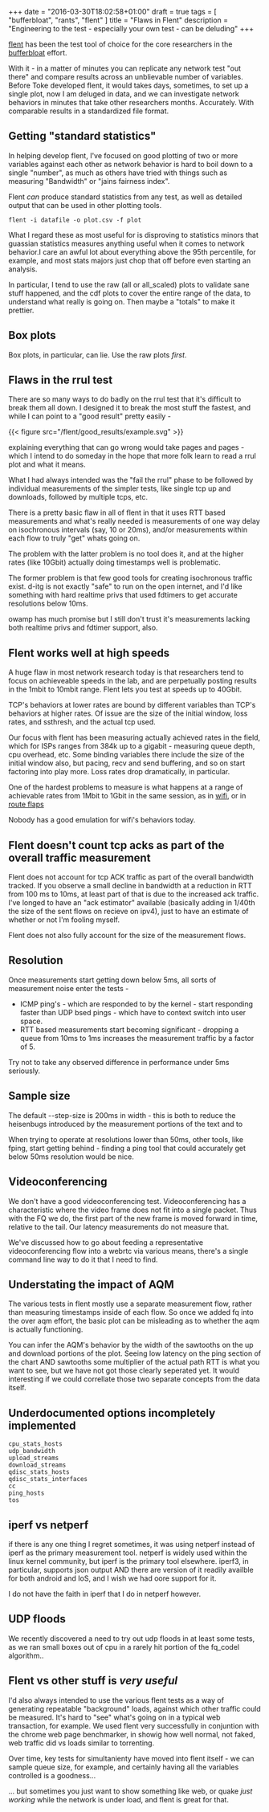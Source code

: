 +++
date = "2016-03-30T18:02:58+01:00"
draft = true
tags = [ "bufferbloat", "rants", "flent" ]
title = "Flaws in Flent"
description = "Engineering to the test - especially your own test - can be deluding"
+++

[flent](https://flent.org) has been the test tool of choice for the
core researchers in the [bufferbloat](/tags/bufferbloat) effort.

With it - in a matter of minutes you can replicate any network test "out there"
and compare results across an unblievable number of variables. Before Toke developed flent, it would takes days, sometimes, to set up a single plot,
now I am deluged in data, and we can investigate network behaviors in minutes
that take other researchers months. Accurately. With comparable results
in a standardized file format.

## Getting "standard statistics"

In helping develop flent, I've focused on good plotting of two or more
variables against each other as network behavior is hard to boil down
to a single "number", as much as others have tried with things such as
measuring "Bandwidth" or "jains fairness index".

Flent *can* produce standard statistics from any test, as well as detailed output that can be used in other plotting tools.

```
flent -i datafile -o plot.csv -f plot
```

What I regard these as most useful for is disproving to statistics minors
that guassian statistics measures anything useful when it comes to network
behavior.I care an awful lot about everything above the 95th percentile,
for example, and most stats majors just chop that off before even
starting an analysis.

In particular, I tend to use the raw (all or all_scaled) plots to validate sane stuff happened, and the cdf plots to cover the entire range of the data, to understand what really is going on. Then maybe a "totals" to make it prettier.

## Box plots

Box plots, in particular, can lie. Use the raw plots *first*.

## Flaws in the rrul test

There are so many ways to do badly on the rrul test that it's difficult
to break them all down. I designed it to break the most stuff the fastest,
and while I can point to a "good result" pretty easily -

{{< figure src="/flent/good_results/example.svg" >}}

explaining everything that can go wrong would take pages and pages -
which I intend to do someday in the hope that more folk learn to read
a rrul plot and what it means.

What I had always intended was the "fail the rrul" phase to be followed
by individual measurements of the simpler tests, like single tcp up and
downloads, followed by multiple tcps, etc.

There is a pretty basic flaw in all of flent in that it uses RTT based 
measurements and what's really needed is measurements of one way delay
on isochronous intervals (say, 10 or 20ms), and/or measurements within
each flow to truly "get" whats going on.

The problem with the latter problem is no tool does it, and at the
higher rates (like 10Gbit) actually doing timestamps well is problematic.

The former problem is that few good tools for creating isochronous traffic exist.
d-itg is not exactly "safe" to run on the open internet, and I'd
like something with hard realtime privs that used fdtimers to get
accurate resolutions below 10ms.

owamp has much promise but I still don't trust it's measurements lacking
both realtime privs and fdtimer support, also.

## Flent works well at high speeds

A huge flaw in most network research today is that researchers tend
to focus on achieveable speeds in the lab, and are perpetually posting
results in the 1mbit to 10mbit range. Flent lets you test at speeds
up to 40Gbit. 

TCP's behaviors at lower rates are bound by different variables than 
TCP's behaviors at higher rates. Of issue are the size of the initial
window, loss rates, and ssthresh, and the actual tcp used.

Our focus with flent has been measuring actually achieved rates in the 
field, which for ISPs ranges from 384k up to a gigabit - measuring
queue depth, cpu overhead, etc. Some binding variables there include
the size of the initial window also, but pacing, recv and send buffering,
and so on start factoring into play more. Loss rates drop dramatically,
in particular. 

One of the hardest problems to measure is what happens at a range of achievable rates from 1Mbit to 1Gbit in the same session, as in [wifi](/tags/wifi),
or in [route flaps](/fixme)

Nobody has a good emulation for wifi's behaviors today. 

## Flent doesn't count tcp acks as part of the overall traffic measurement

Flent does not account for tcp ACK traffic as part of the overall
bandwidth tracked. If you observe a small decline in bandwidth at a 
reduction in RTT from 100 ms to 10ms, at least part of that is due to
the increased ack traffic. I've longed to have an "ack estimator" available
(basically adding in 1/40th the size of the sent flows on recieve on ipv4),
just to have an estimate of whether or not I'm fooling myself.

Flent does not also fully account for the size of the measurement flows.

## Resolution

Once measurements start getting down below 5ms, all sorts of measurement
noise enter the tests - 

* ICMP ping's - which are responded to by the kernel - start responding faster
  than UDP bsed pings - which have to context switch into user space.
* RTT based measurements start becoming significant - dropping a 
  queue from 10ms to 1ms increases the measurement traffic by a factor of 5.

Try not to take any observed difference in performance under 5ms seriously.

## Sample size

The default --step-size is 200ms in width - this is both to reduce the
heisenbugs introduced by the measurement portions of the text and to

When trying to operate at resolutions lower than 50ms, other tools,
like fping, start getting behind - finding a ping tool that could
accurately get below 50ms resolution would be nice. 

## Videoconferencing

We don't have a good videoconferencing test. Videoconferencing has a characteristic where the video frame does not fit into a single packet. Thus with the
FQ we do, the first part of the new frame is moved forward in time, relative
to the tail. Our latency measurements do not measure that.

We've discussed how to go about feeding a representative videoconferencing
flow into a webrtc via various means, there's a single command line way 
to do it that I need to find.

## Understating the impact of AQM

The various tests in flent mostly use a separate measurement flow, rather
than measuring timestamps inside of each flow. So once we added fq
into the over aqm effort, the basic plot can be misleading as to whether
the aqm is actually functioning. 

You can infer the AQM's behavior by the width of the sawtooths on the
up and download portions of the plot. Seeing low latency on the ping
section of the chart AND sawtooths some multiplier of the actual path
RTT is what you want to see, but we have not got those clearly seperated
yet. It would interesting if we could correllate those two separate
concepts from the data itself.

## Underdocumented options incompletely implemented

```
cpu_stats_hosts
udp_bandwidth
upload_streams
download_streams
qdisc_stats_hosts
qdisc_stats_interfaces
cc
ping_hosts
tos
```

## iperf vs netperf

if there is any one thing I regret sometimes, it was using netperf instead of iperf
as the primary measurement tool. netperf is widely used within the linux
kernel community, but iperf is the primary tool elsewhere. iperf3,
in particular, supports json output AND there are version of it 
readily availble for both android and IoS, and I wish we had oore
support for it.

I do not have the faith in iperf that I do in netperf however.

## UDP floods

We recently discovered a need to try out udp floods in at least some 
tests, as we ran small boxes out of cpu in a rarely hit portion of the
fq_codel algorithm..

## Flent vs other stuff is *very useful*

I'd also always intended to use the various flent tests as a way
of generating repeatable "background" loads, against which other traffic
could be measured. It's hard to "see" what's going on in a typical
web transaction, for example. We used flent very successfully in
conjuntion with the chrome web page benchmarker, in showig how
well normal, not faked, web traffic did vs loads similar to torrenting.

Over time, key tests for simultanienty have moved into flent itself -
we can sample queue size, for example, and certainly having all the
variables controlled is a goodness...

... but sometimes you just want to show something like web, or quake
*just working* while the network is under load, and flent is great for that. 
